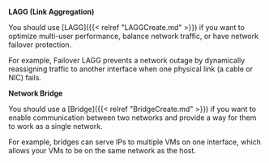 **LAGG (Link Aggregation)**

You should use [LAGG]({{< relref "LAGGCreate.md" >}}) if you want to optimize multi-user performance, balance network traffic, or have network failover protection.

For example, Failover LAGG prevents a network outage by dynamically reassigning traffic to another interface when one physical link (a cable or NIC) fails.

**Network Bridge**

You should use a [Bridge]({{< relref "BridgeCreate.md" >}}) if you want to enable communication between two networks and provide a way for them to work as a single network.

For example, bridges can serve IPs to multiple VMs on one interface, which allows your VMs to be on the same network as the host.
